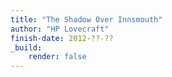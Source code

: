 ```yaml
---
title: "The Shadow Over Innsmouth"
author: "HP Lovecraft"
finish-date: 2012-??-??
_build:
    render: false
---
```


